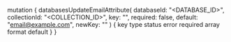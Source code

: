 mutation {
    databasesUpdateEmailAttribute(
        databaseId: "<DATABASE_ID>",
        collectionId: "<COLLECTION_ID>",
        key: "",
        required: false,
        default: "email@example.com",
        newKey: ""
    ) {
        key
        type
        status
        error
        required
        array
        format
        default
    }
}
